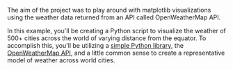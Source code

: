 The aim of the project was to play around with matplotlib visualizations using the weather data returned from an API called OpenWeatherMap API.


In this example, you'll be creating a Python script to visualize the weather of 500+ cities across the world of varying distance from the equator. 
To accomplish this, you'll be utilizing a [simple Python library](https://pypi.python.org/pypi/citipy), 
the [OpenWeatherMap API](https://openweathermap.org/api), and a little common sense to create a representative model of weather across world cities.
